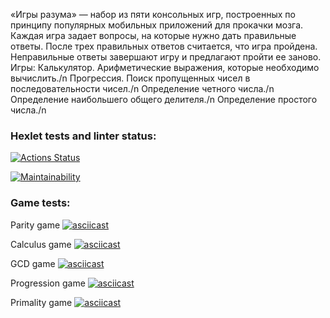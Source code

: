 «Игры разума» — набор из пяти консольных игр, построенных по принципу популярных мобильных приложений для прокачки мозга. 
Каждая игра задает вопросы, на которые нужно дать правильные ответы. После трех правильных ответов считается, что игра пройдена. Неправильные ответы завершают игру и предлагают пройти ее заново. 
Игры:
Калькулятор. Арифметические выражения, которые необходимо вычислить./n
Прогрессия. Поиск пропущенных чисел в последовательности чисел./n
Определение четного числа./n
Определение наибольшего общего делителя./n
Определение простого числа./n

### Hexlet tests and linter status:
[![Actions Status](https://github.com/gendzmin/frontend-project-44/workflows/hexlet-check/badge.svg)](https://github.com/gendzmin/frontend-project-44/actions)

[![Maintainability](https://api.codeclimate.com/v1/badges/d3df1974005f6b4bc462/maintainability)](https://codeclimate.com/github/gendzmin/frontend-project-44/maintainability)

### Game tests:

Parity game
[![asciicast](https://asciinema.org/a/PGSNkrgW07SE9E2zICJOHbYXx.svg)](https://asciinema.org/a/PGSNkrgW07SE9E2zICJOHbYXx)

Calculus game
[![asciicast](https://asciinema.org/a/818gBvTB9ouaeii13HWQ2MHvu.svg)](https://asciinema.org/a/818gBvTB9ouaeii13HWQ2MHvu)

GCD game
[![asciicast](https://asciinema.org/a/556949.svg)](https://asciinema.org/a/556949)

Progression game
[![asciicast](https://asciinema.org/a/557092.svg)](https://asciinema.org/a/557092)

Primality game
[![asciicast](https://asciinema.org/a/557107.svg)](https://asciinema.org/a/557107)
